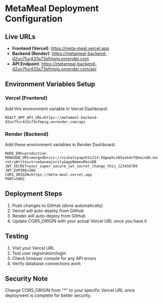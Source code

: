# MetaMeal Deployment Configuration

## Live URLs
- **Frontend (Vercel)**: https://meta-meal.vercel.app
- **Backend (Render)**: https://metameal-backend-d2un7fur433s73efmpig.onrender.com
- **API Endpoint**: https://metameal-backend-d2un7fur433s73efmpig.onrender.com/api

## Environment Variables Setup

### Vercel (Frontend)
Add this environment variable in Vercel Dashboard:
```
REACT_APP_API_URL=https://metameal-backend-d2un7fur433s73efmpig.onrender.com/api
```

### Render (Backend) 
Add these environment variables in Render Dashboard:
```
NODE_ENV=production
MONGODB_URI=mongodb+srv://vishalnyapathi214:5QgwpkLnDSoxkdvf@maindb.mx4soxz.mongodb.net/main?retryWrites=true&w=majority&appName=MainDB
JWT_SECRET=your_super_secure_jwt_secret_change_this_123456789
JWT_EXPIRE=30d
CORS_ORIGIN=https://meta-meal.vercel.app
PORT=5002
```

## Deployment Steps
1. Push changes to GitHub (done automatically)
2. Vercel will auto-deploy from GitHub
3. Render will auto-deploy from GitHub
4. Update CORS_ORIGIN with your actual Vercel URL once you have it

## Testing
1. Visit your Vercel URL
2. Test user registration/login
3. Check browser console for any API errors
4. Verify database connections work

## Security Note
Change CORS_ORIGIN from "*" to your specific Vercel URL once deployment is complete for better security.
